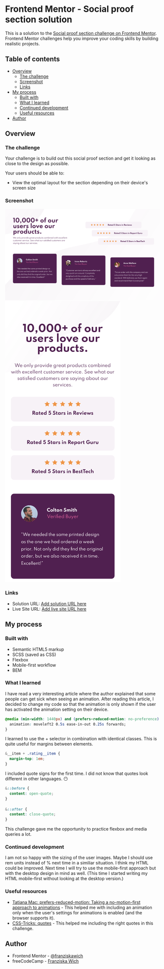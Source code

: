 # Frontend Mentor - Social proof section solution

This is a solution to the [Social proof section challenge on Frontend Mentor](https://www.frontendmentor.io/challenges/social-proof-section-6e0qTv_bA). Frontend Mentor challenges help you improve your coding skills by building realistic projects.

## Table of contents

- [Overview](#overview)
  - [The challenge](#the-challenge)
  - [Screenshot](#screenshot)
  - [Links](#links)
- [My process](#my-process)
  - [Built with](#built-with)
  - [What I learned](#what-i-learned)
  - [Continued development](#continued-development)
  - [Useful resources](#useful-resources)
- [Author](#author)

## Overview

### The challenge

Your challenge is to build out this social proof section and get it looking as close to the design as possible.

Your users should be able to:

- View the optimal layout for the section depending on their device's screen size

### Screenshot

![](./screenshot-desktop.png)
![](./screenshot-mobile.png)

### Links

- Solution URL: [Add solution URL here](https://github.com/franziskawich/social-proof-section)
- Live Site URL: [Add live site URL here](https://your-live-site-url.com)

## My process

### Built with

- Semantic HTML5 markup
- SCSS (saved as CSS)
- Flexbox
- Mobile-first workflow
- BEM

### What I learned

I have read a very interesting article where the author explained that some people can get sick when seeing an animation. After reading this article, I decided to change my code so that the animation is only shown if the user has activated the animation setting on their device.

```css
@media (min-width: 1440px) and (prefers-reduced-motion: no-preference) {
  animation: moveleft2 0.5s ease-in-out 0.25s forwards;
}
```

I learned to use the + selector in combination with identical classes. This is quite useful for margins between elements.

```css
&__item + .rating__item {
  margin-top: 1em;
}
```

I included quote signs for the first time. I did not know that quotes look different in other languages. 😶

```css
&::before {
  content: open-quote;
}

&::after {
  content: close-quote;
}
```

This challenge gave me the opportunity to practice flexbox and media queries a lot.

### Continued development

I am not so happy with the sizing of the user images. Maybe I should use rem units instead of % next time in a similiar situation. I think my HTML could be improved. Next time I will try to use the mobile-first approach but with the desktop design in mind as well. (This time I started writing my HTML mobile-first without looking at the desktop version.)

### Useful resources

- [Tatiana Mac: prefers-reduced-motion: Taking a no-motion-first approach to animations](https://tatianamac.com/posts/prefers-reduced-motion) - This helped me with including an animation only when the user's settings for animations is enabled (and the browser supports it).
- [CSS-Tricks: quotes](https://css-tricks.com/almanac/properties/q/quotes/) - This helped me including the right quotes in this challenge.

## Author

- Frontend Mentor - [@franziskawich](https://www.frontendmentor.io/profile/franziskawich)
- freeCodeCamp - [Franziska Wich](https://www.freecodecamp.org/fcc35fab9df-6b8c-445e-8aec-36ee00e99ba0)
